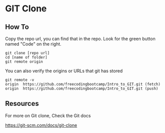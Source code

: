 # GIT Clone


## How To 

Copy the repo url, you can find that in the repo. 
Look for the green button named "Code" on the right.  

```
git clone [repo url]
cd [name of folder]
git remote origin
```
You can also verify the origins or URLs that git has stored

```
git remote -v
origin	https://github.com/freecodingbootcamp/Intro_to_GIT.git (fetch)
origin	https://github.com/freecodingbootcamp/Intro_to_GIT.git (push)
```


## Resources 

For more on Git clone, Check the Git docs

https://git-scm.com/docs/git-clone
